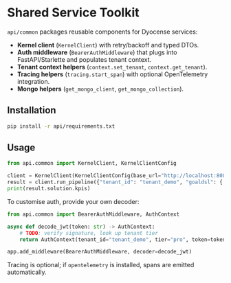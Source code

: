 # Shared Service Toolkit

`api/common` packages reusable components for Dyocense services:

- **Kernel client** (`KernelClient`) with retry/backoff and typed DTOs.
- **Auth middleware** (`BearerAuthMiddleware`) that plugs into FastAPI/Starlette and populates tenant context.
- **Tenant context helpers** (`context.set_tenant`, `context.get_tenant`).
- **Tracing helpers** (`tracing.start_span`) with optional OpenTelemetry integration.
- **Mongo helpers** (`get_mongo_client`, `get_mongo_collection`).

## Installation

```bash
pip install -r api/requirements.txt
```

## Usage

```python
from api.common import KernelClient, KernelClientConfig

client = KernelClient(KernelClientConfig(base_url="http://localhost:8080"))
result = client.run_pipeline({"tenant_id": "tenant_demo", "goaldsl": {...}})
print(result.solution.kpis)
```

To customise auth, provide your own decoder:

```python
from api.common import BearerAuthMiddleware, AuthContext

async def decode_jwt(token: str) -> AuthContext:
    # TODO: verify signature, look up tenant tier
    return AuthContext(tenant_id="tenant_demo", tier="pro", token=token)

app.add_middleware(BearerAuthMiddleware, decoder=decode_jwt)
```

Tracing is optional; if `opentelemetry` is installed, spans are emitted automatically.
